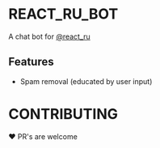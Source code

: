 # REACT_RU_BOT

A chat bot for [@react_ru](tg://@react_ru)

## Features

* Spam removal (educated by user input)

# CONTRIBUTING

❤️ PR's are welcome
